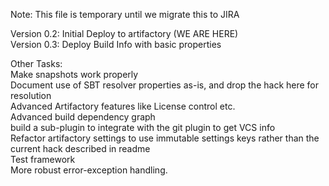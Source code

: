 Note: This file is temporary until we migrate this to JIRA

Version 0.2: Initial Deploy to artifactory (WE ARE HERE)  
Version 0.3: Deploy Build Info with basic properties  

Other Tasks:  
Make snapshots work properly  
Document use of SBT resolver properties as-is, and drop the hack here for resolution  
Advanced Artifactory features like License control etc.  
Advanced build dependency graph  
build a sub-plugin to integrate with the git plugin to get VCS info  
Refactor artifactory settings to use immutable settings keys rather than the current hack described in readme  
Test framework  
More robust error-exception handling.  
